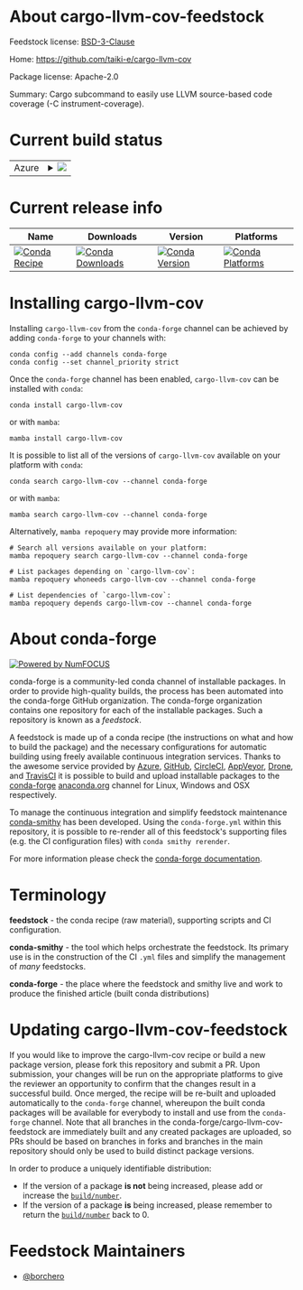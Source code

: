 About cargo-llvm-cov-feedstock
==============================

Feedstock license: [BSD-3-Clause](https://github.com/conda-forge/cargo-llvm-cov-feedstock/blob/main/LICENSE.txt)

Home: https://github.com/taiki-e/cargo-llvm-cov

Package license: Apache-2.0

Summary: Cargo subcommand to easily use LLVM source-based code coverage (-C instrument-coverage).

Current build status
====================


<table>
    
  <tr>
    <td>Azure</td>
    <td>
      <details>
        <summary>
          <a href="https://dev.azure.com/conda-forge/feedstock-builds/_build/latest?definitionId=22173&branchName=main">
            <img src="https://dev.azure.com/conda-forge/feedstock-builds/_apis/build/status/cargo-llvm-cov-feedstock?branchName=main">
          </a>
        </summary>
        <table>
          <thead><tr><th>Variant</th><th>Status</th></tr></thead>
          <tbody><tr>
              <td>linux_64</td>
              <td>
                <a href="https://dev.azure.com/conda-forge/feedstock-builds/_build/latest?definitionId=22173&branchName=main">
                  <img src="https://dev.azure.com/conda-forge/feedstock-builds/_apis/build/status/cargo-llvm-cov-feedstock?branchName=main&jobName=linux&configuration=linux%20linux_64_" alt="variant">
                </a>
              </td>
            </tr><tr>
              <td>linux_aarch64</td>
              <td>
                <a href="https://dev.azure.com/conda-forge/feedstock-builds/_build/latest?definitionId=22173&branchName=main">
                  <img src="https://dev.azure.com/conda-forge/feedstock-builds/_apis/build/status/cargo-llvm-cov-feedstock?branchName=main&jobName=linux&configuration=linux%20linux_aarch64_" alt="variant">
                </a>
              </td>
            </tr><tr>
              <td>osx_64</td>
              <td>
                <a href="https://dev.azure.com/conda-forge/feedstock-builds/_build/latest?definitionId=22173&branchName=main">
                  <img src="https://dev.azure.com/conda-forge/feedstock-builds/_apis/build/status/cargo-llvm-cov-feedstock?branchName=main&jobName=osx&configuration=osx%20osx_64_" alt="variant">
                </a>
              </td>
            </tr><tr>
              <td>osx_arm64</td>
              <td>
                <a href="https://dev.azure.com/conda-forge/feedstock-builds/_build/latest?definitionId=22173&branchName=main">
                  <img src="https://dev.azure.com/conda-forge/feedstock-builds/_apis/build/status/cargo-llvm-cov-feedstock?branchName=main&jobName=osx&configuration=osx%20osx_arm64_" alt="variant">
                </a>
              </td>
            </tr><tr>
              <td>win_64</td>
              <td>
                <a href="https://dev.azure.com/conda-forge/feedstock-builds/_build/latest?definitionId=22173&branchName=main">
                  <img src="https://dev.azure.com/conda-forge/feedstock-builds/_apis/build/status/cargo-llvm-cov-feedstock?branchName=main&jobName=win&configuration=win%20win_64_" alt="variant">
                </a>
              </td>
            </tr>
          </tbody>
        </table>
      </details>
    </td>
  </tr>
</table>

Current release info
====================

| Name | Downloads | Version | Platforms |
| --- | --- | --- | --- |
| [![Conda Recipe](https://img.shields.io/badge/recipe-cargo--llvm--cov-green.svg)](https://anaconda.org/conda-forge/cargo-llvm-cov) | [![Conda Downloads](https://img.shields.io/conda/dn/conda-forge/cargo-llvm-cov.svg)](https://anaconda.org/conda-forge/cargo-llvm-cov) | [![Conda Version](https://img.shields.io/conda/vn/conda-forge/cargo-llvm-cov.svg)](https://anaconda.org/conda-forge/cargo-llvm-cov) | [![Conda Platforms](https://img.shields.io/conda/pn/conda-forge/cargo-llvm-cov.svg)](https://anaconda.org/conda-forge/cargo-llvm-cov) |

Installing cargo-llvm-cov
=========================

Installing `cargo-llvm-cov` from the `conda-forge` channel can be achieved by adding `conda-forge` to your channels with:

```
conda config --add channels conda-forge
conda config --set channel_priority strict
```

Once the `conda-forge` channel has been enabled, `cargo-llvm-cov` can be installed with `conda`:

```
conda install cargo-llvm-cov
```

or with `mamba`:

```
mamba install cargo-llvm-cov
```

It is possible to list all of the versions of `cargo-llvm-cov` available on your platform with `conda`:

```
conda search cargo-llvm-cov --channel conda-forge
```

or with `mamba`:

```
mamba search cargo-llvm-cov --channel conda-forge
```

Alternatively, `mamba repoquery` may provide more information:

```
# Search all versions available on your platform:
mamba repoquery search cargo-llvm-cov --channel conda-forge

# List packages depending on `cargo-llvm-cov`:
mamba repoquery whoneeds cargo-llvm-cov --channel conda-forge

# List dependencies of `cargo-llvm-cov`:
mamba repoquery depends cargo-llvm-cov --channel conda-forge
```


About conda-forge
=================

[![Powered by
NumFOCUS](https://img.shields.io/badge/powered%20by-NumFOCUS-orange.svg?style=flat&colorA=E1523D&colorB=007D8A)](https://numfocus.org)

conda-forge is a community-led conda channel of installable packages.
In order to provide high-quality builds, the process has been automated into the
conda-forge GitHub organization. The conda-forge organization contains one repository
for each of the installable packages. Such a repository is known as a *feedstock*.

A feedstock is made up of a conda recipe (the instructions on what and how to build
the package) and the necessary configurations for automatic building using freely
available continuous integration services. Thanks to the awesome service provided by
[Azure](https://azure.microsoft.com/en-us/services/devops/), [GitHub](https://github.com/),
[CircleCI](https://circleci.com/), [AppVeyor](https://www.appveyor.com/),
[Drone](https://cloud.drone.io/welcome), and [TravisCI](https://travis-ci.com/)
it is possible to build and upload installable packages to the
[conda-forge](https://anaconda.org/conda-forge) [anaconda.org](https://anaconda.org/)
channel for Linux, Windows and OSX respectively.

To manage the continuous integration and simplify feedstock maintenance
[conda-smithy](https://github.com/conda-forge/conda-smithy) has been developed.
Using the ``conda-forge.yml`` within this repository, it is possible to re-render all of
this feedstock's supporting files (e.g. the CI configuration files) with ``conda smithy rerender``.

For more information please check the [conda-forge documentation](https://conda-forge.org/docs/).

Terminology
===========

**feedstock** - the conda recipe (raw material), supporting scripts and CI configuration.

**conda-smithy** - the tool which helps orchestrate the feedstock.
                   Its primary use is in the construction of the CI ``.yml`` files
                   and simplify the management of *many* feedstocks.

**conda-forge** - the place where the feedstock and smithy live and work to
                  produce the finished article (built conda distributions)


Updating cargo-llvm-cov-feedstock
=================================

If you would like to improve the cargo-llvm-cov recipe or build a new
package version, please fork this repository and submit a PR. Upon submission,
your changes will be run on the appropriate platforms to give the reviewer an
opportunity to confirm that the changes result in a successful build. Once
merged, the recipe will be re-built and uploaded automatically to the
`conda-forge` channel, whereupon the built conda packages will be available for
everybody to install and use from the `conda-forge` channel.
Note that all branches in the conda-forge/cargo-llvm-cov-feedstock are
immediately built and any created packages are uploaded, so PRs should be based
on branches in forks and branches in the main repository should only be used to
build distinct package versions.

In order to produce a uniquely identifiable distribution:
 * If the version of a package **is not** being increased, please add or increase
   the [``build/number``](https://docs.conda.io/projects/conda-build/en/latest/resources/define-metadata.html#build-number-and-string).
 * If the version of a package **is** being increased, please remember to return
   the [``build/number``](https://docs.conda.io/projects/conda-build/en/latest/resources/define-metadata.html#build-number-and-string)
   back to 0.

Feedstock Maintainers
=====================

* [@borchero](https://github.com/borchero/)

